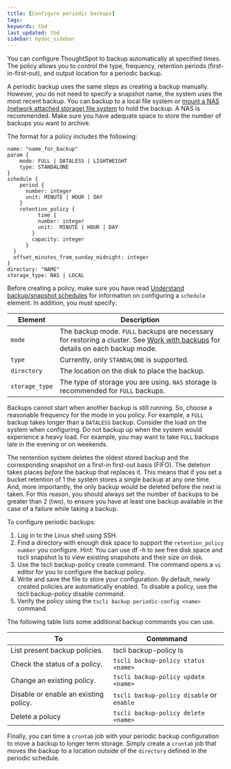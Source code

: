 ```yaml
---
title: [Configure periodic backups]
tags:
keywords: tbd
last_updated: tbd
sidebar: mydoc_sidebar
---
```

You can configure ThoughtSpot to backup automatically at specified times. The policy allows you to control the type, frequency, retention periods (first-in-first-out), and output location for a periodic backup.

A periodic backup uses the same steps as creating a backup manually. However, you do not need to specify a snapshot name, the system uses the most recent backup. You can backup to a local file system or [mount a NAS (network attached storage) file system](../setup/NAS_mount.html#) to hold the backup. A NAS is recommended. Make sure you have adequate space to store the number of backups you want to archive.

The format for a policy includes the following:

```
name: "name_for_backup"
param {
    mode: FULL | DATALESS | LIGHTWEIGHT
    type: STANDALONE
}
schedule {
    period {
      number: integer
      unit: MINUTE | HOUR | DAY
    }
    retention_policy {
          time {
          number: integer  
          unit:  MINUTE | HOUR | DAY
        }
        capacity: integer
      }
  }
  offset_minutes_from_sunday_midnight: integer
}
directory: "NAME"
storage_type: NAS | LOCAL  
```

Before creating a policy, make sure you have read [Understand backup/snapshot schedules](how_to_create_a_schedule.html) for information on configuring a `schedule` element. In addition, you must specify:

|Element|Description|
|-------|-----------|
|`mode`|The backup mode. `FULL` backups are necessary for restoring a cluster. See [Work with backups](backup_modes.html) for details on each backup mode.|
|`type`|Currently, only `STANDALONE` is supported.|
|`directory`|The location on the disk to place the backup.|
|`storage_type`|The type of storage you are using. `NAS` storage is recommended for `FULL` backups.|

Backups cannot start when another backup is still running. So, choose a reasonable frequency for the mode in you policy. For example, a `FULL` backup takes longer than a `DATALESS` backup. Consider the load on the system when configuring. Do not backup up when the system would experience a heavy load. For example, you may want to take `FULL` backups late in the evening or on weekends.

The rentention system deletes the oldest stored backup and the corresponding snapshot on a first-in first-out basis (FIFO). The deletion takes places *before* the backup that replaces it. This means that if you set a bucket retention of 1 the system stores a single backup at any one time. And, more importantly, the only backup would be deleted before the next is taken. For this reason, you should always set the number of backups to be greater than 2 (two), to ensure you have at least one backup available in the case of a failure while taking a backup.

To configure periodic backups:

1. Log in to the Linux shell using SSH.
2. Find a directory with enough disk space to support the `retention_policy number` you configure. Hint: You can use df -h to see free disk space and tscli snapshot ls to view existing snapshots and their size on disk.
3. Use the tscli backup-policy create command. The command opens a `vi` editor for you to configure the backup policy.
4. Write and save the file to store your configuration. By default, newly created policies are automatically enabled. To disable a policy, use the tscli backup-policy disable command.
5. Verify the policy using the `tscli backup periodic-config <name>` command.

The following table lists some additional backup commands you can use.

|To|Commmand|
|--|--------|
|List present backup policies.|tscli backup-policy ls|
|Check the status of a policy.|`tscli backup-policy status <name>`|
|Change an existing policy.|`tscli backup-policy update <name>`|
|Disable or enable an existing policy.|`tscli backup-policy disable` or `enable`|
|Delete a polucy|`tscli backup-policy delete <name>`|

Finally, you can time a `crontab` job with your periodic backup configuration to move a backup to longer term storage. Simply create a `crontab` job that moves the backup to a location outside of the `directory` defined in the periodic schedule.
